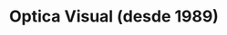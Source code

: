 ---
title: "Optica Visual (desde 1989)"
url: /asuncion-paraguay/optica-visual-desde-1989-estados-unidos-9/
shop: óptico
---